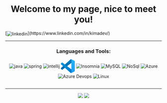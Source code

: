 <h1 align="center">
Welcome to my page, nice to meet you!
</h1>
[<img align="center" alt="linkedin" width="60px" src="https://icon-icons.com/icons2/134/PNG/64/linkedin_socialnetwork_20684.png" />](https://www.linkedin.com/in/kimadev/)
<div align="center">
 

---

### Languages and Tools:

<img align="center" alt="java" width="50px" src="https://img.icons8.com/color/48/000000/java-coffee-cup-logo.png" />
<img align="center" alt="spring" width="50px" src="https://img.icons8.com/color/48/000000/spring-logo.png" />
<img align="center" alt="intellij" width="50px" src="https://img.icons8.com/color/48/000000/intellij-idea.png" />
<img align="center" alt="Visual Studio Code" width="45px" src="https://raw.githubusercontent.com/github/explore/80688e429a7d4ef2fca1e82350fe8e3517d3494d/topics/visual-studio-code/visual-studio-code.png" />
<img  align="center" alt="Insomnia" width="50px" src="https://seeklogo.com/images/I/insomnia-logo-A35E09EB19-seeklogo.com.png"/>
<img align="center" alt="MySQL" width="50px" src="https://budougumi0617.github.io/logos/mysql.png" />
<img align="center" alt="NoSql" width="50px" src="https://miro.medium.com/max/600/1*j_cGy72tGaKN108LbvKUqA.png" />
<img align="center" alt="Azure" width="45px" src="https://img.icons8.com/fluency/48/000000/azure-1.png" />
<img align="center" alt="Azure Devops" width="45px" src="https://img.icons8.com/external-tal-revivo-shadow-tal-revivo/48/000000/external-development-experience-through-the-native-integrations-of-azure-with-visual-studio-logo-shadow-tal-revivo.png" />
<img align="center" alt="Linux" width="50px" src="https://img.icons8.com/color/48/000000/linux.png" />

<br />
<br />

---------------- 
<img height="180em" src="https://github-readme-stats.vercel.app/api?username=kimadev&show_icons=true&theme=tokyonight"/>
 
<img height="180em" src="https://github-readme-stats.vercel.app/api/top-langs/?username=kimadev&layout=compact&show_icons=true&theme=tokyonight&hide=scss,css,html"/>
 
</div>
